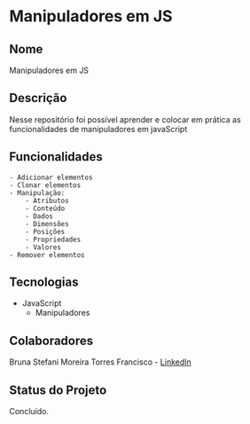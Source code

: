 # Manipuladores em JS

## Nome
Manipuladores em JS

## Descrição
Nesse repositório foi possível aprender e colocar em prática as funcionalidades de manipuladores em javaScript

## Funcionalidades
    - Adicionar elementos
    - Clonar elementos
    - Manipulação:
        - Atributos
        - Conteúdo
        - Dados
        - Dimensões
        - Posições
        - Propriedades
        - Valores
    - Remover elementos

## Tecnologias
- JavaScript
    - Manipuladores
  
## Colaboradores
Bruna Stefani Moreira Torres Francisco - <a href="https://www.linkedin.com/in/bruna-moreira-torres-francisco/" target="_blank">LinkedIn</a>

## Status do Projeto
Concluído.

